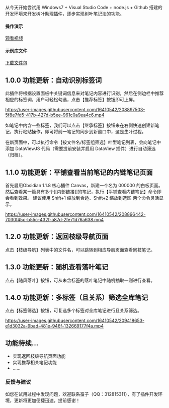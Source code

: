 从今天开始尝试用 Windows7 + Visual Studio Code + node.js + Github 搭建的开发环境来开发树叶助理插件，逐步实现树叶笔记法的功能。

#### 操作演示
[观看视频](https://www.bilibili.com/video/BV1ke4y1L7F5)

#### 示例库文件 
[下载文件包](https://share.weiyun.com/GKNWTWRv)

## 1.0.0 功能更新：自动识别标签词

此插件将根据设置面板中关键词信息来对笔记内容进行识别，然后在侧边栏中推荐相应的标签词，用户可轻松勾选，点击【推荐标签】按钮即可上屏。

https://user-images.githubusercontent.com/16410542/208897503-5f8e7fd5-417b-427d-b5ee-961c0a9ea4c6.mp4


如笔记中内含一些标签，我们可以点击【继承标签】按钮来在右侧快速创建新笔记，执行粘贴操作，即可将前一笔记的同步到新窗口中，这是生叶过程。

在新页面中，可以执行命令【按文件名/标签组筛选】叶型笔记列表，会向笔记中添加 DataViewJS 代码（需要提前安装并启用 DataView 插件）进行自动筛选（归档）。

## 1.1.0 功能更新：平铺查看当前笔记的内链笔记页面

首先启用Obsidian 1.1.8 核心插件 Canvas，新建一个名为 000000 的白板页面。
然后查看某一篇具有多个[[内部链接]]的笔记，执行【平铺查看内链笔记】命令即会看到效果。
建议使用 Shift+1 缩放到合适、Shift+2 缩放到选区 两个命令灵活显示。

https://user-images.githubusercontent.com/16410542/208896442-7030f45c-b55c-432f-a87d-2fe71d76a638.mp4

## 1.2.0 功能更新：返回枝级导航页面

点击【枝级导航】列表中的文件名，可以跳转到相应导航页面查看同枝笔记。

## 1.3.0 功能更新：随机查看落叶笔记

点击【随风落叶】按钮，可从未含标签的落叶笔记中随机抽取一则进行查看。

## 1.4.0 功能更新：多标签（且关系）筛选全库笔记

点击【标签筛选】按钮，可复选多个标签对全库笔记进行且关系筛选。

https://user-images.githubusercontent.com/16410542/209418653-e1d3032a-9bad-481e-946f-132669177f4a.mp4



## 功能待续...
 
- 实现返回枝级导航页面功能
- 实现推荐相关笔记功能
- ......

### 反馈与建议
如您在试用过程中发现问题，欢迎联系蚕子（QQ：312815311），有了插件开发环境，更新将更加便捷迅速，提前感谢！
